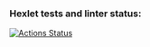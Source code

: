 ### Hexlet tests and linter status:
[![Actions Status](https://github.com/holiqen/layout-designer-project-lvl1/workflows/hexlet-check/badge.svg)](https://github.com/holiqen/layout-designer-project-lvl1/actions)